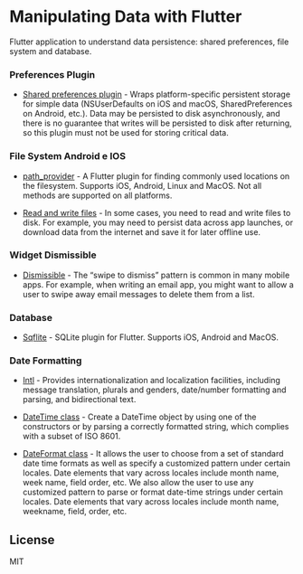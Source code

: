 # Manipulating Data with Flutter

Flutter application to understand data persistence: shared preferences, file system and database.

### Preferences Plugin

- [Shared preferences plugin](https://pub.dev/packages/shared_preferences) - Wraps platform-specific persistent storage for simple data (NSUserDefaults on iOS and macOS, SharedPreferences on Android, etc.). Data may be persisted to disk asynchronously, and there is no guarantee that writes will be persisted to disk after returning, so this plugin must not be used for storing critical data.

### File System Android e IOS

- [path_provider](https://pub.dev/packages/path_provider) - A Flutter plugin for finding commonly used locations on the filesystem. Supports iOS, Android, Linux and MacOS. Not all methods are supported on all platforms.

- [Read and write files](https://flutter.dev/docs/cookbook/persistence/reading-writing-files) - In some cases, you need to read and write files to disk. For example, you may need to persist data across app launches, or download data from the internet and save it for later offline use.

### Widget Dismissible

- [Dismissible](https://flutter.dev/docs/cookbook/gestures/dismissible) - The “swipe to dismiss” pattern is common in many mobile apps. For example, when writing an email app, you might want to allow a user to swipe away email messages to delete them from a list.

### Database

- [Sqflite](https://pub.dev/packages/sqflite) - SQLite plugin for Flutter. Supports iOS, Android and MacOS.

### Date Formatting

- [Intl](https://pub.dev/packages/intl) - Provides internationalization and localization facilities, including message translation, plurals and genders, date/number formatting and parsing, and bidirectional text.

- [DateTime class](https://api.dart.dev/stable/2.12.4/dart-core/DateTime-class.html) - Create a DateTime object by using one of the constructors or by parsing a correctly 
formatted string, which complies with a subset of ISO 8601.

- [DateFormat class](https://pub.dev/documentation/intl/latest/intl/DateFormat-class.html) - It allows the user to choose from a set of standard date time formats as well as specify a customized pattern under certain locales. Date elements that vary across locales include month name, week name, field order, etc. We also allow the user to use any customized pattern to parse or format date-time strings under certain locales. Date elements that vary across locales include month name, weekname, field, order, etc.

## License

MIT

